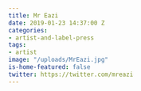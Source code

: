```yaml
---
title: Mr Eazi
date: 2019-01-23 14:37:00 Z
categories:
- artist-and-label-press
tags:
- artist
image: "/uploads/MrEazi.jpg"
is-home-featured: false
twitter: https://twitter.com/mreazi
---
```


